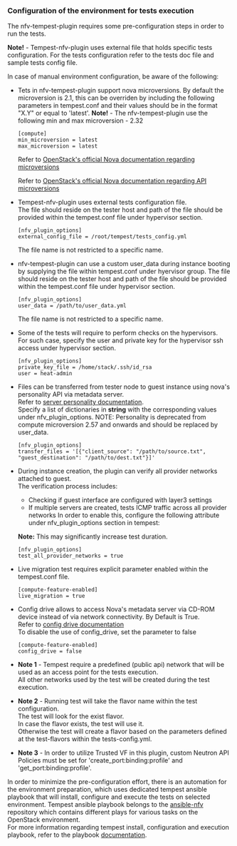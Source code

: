 ### Configuration of the environment for tests execution

The nfv-tempest-plugin requires some pre-configuration steps in order to run the tests.  

**Note!** - Tempest-nfv-plugin uses external file that holds specific tests configuration. For the tests configuration refer to the tests doc file and sample tests config file.

In case of manual environment configuration, be aware of the following:
- Tets in nfv-tempest-plugin support nova microversions. By default the microversion is 2.1, this can be overriden by including the following parameters in tempest.conf and their values should be in the format "X.Y" or equal to 'latest'.
**Note!** - The nfv-tempest-plugin use the following min and max microversion - 2.32
  ```
  [compute]
  min_microversion = latest
  max_microversion = latest
  ```

  Refer to [OpenStack's official Nova documentation regarding microversions](https://docs.openstack.org/nova/latest/contributor/microversions.html)

  Refer to [OpenStack's official Nova documentation regarding API microversions](https://docs.openstack.org/nova/latest/reference/api-microversion-history.html)

- Tempest-nfv-plugin uses external tests configuration file.  
  The file should reside on the tester host and path of the file should be provided within the tempest.conf file under hypervisor section.
  ```
  [nfv_plugin_options]
  external_config_file = /root/tempest/tests_config.yml
  ```
  The file name is not restricted to a specific name.

- nfv-tempest-plugin can use a custom user_data during instance booting by supplying the file within tempest.conf under hyervisor group.
  The file should reside on the tester host and path of the file should be provided within the tempest.conf file under hypervisor section.
  ```
  [nfv_plugin_options]
  user_data = /path/to/user_data.yml
  ```
  The file name is not restricted to a specific name.

- Some of the tests will require to perform checks on the hypervisors.  
  For such case, specify the user and private key for the hypervisor ssh access under hypervisor section.
  ```
  [nfv_plugin_options]
  private_key_file = /home/stack/.ssh/id_rsa
  user = heat-admin
  ```

- Files can be transferred from tester node to guest instance using nova's personality API via metadata server.  
  Refer to [server personality documentation](https://developer.openstack.org/api-ref/compute/#servers-servers).  
  Specify a list of dictionaries in **string** with the corresponding values under nfv_plugin_options.
  NOTE: Personality is deprecated from compute microversion 2.57 and onwards and should be replaced by user_data.
  ```
  [nfv_plugin_options]
  transfer_files = '[{"client_source": "/path/to/source.txt", "guest_destination": "/path/to/dest.txt"}]'
  ```

- During instance creation, the plugin can verify all provider networks attached to guest.  
  The verification process includes:
  - Checking if guest interface are configured with layer3 settings
  - If multiple servers are created, tests ICMP traffic across all provider networks
  In order to enable this, configure the following attribute under nfv_plugin_options section in tempest:

  **Note:** This may significantly increase test duration.
  ```
  [nfv_plugin_options]
  test_all_provider_networks = true
  ```

- Live migration test requires explicit parameter enabled within the tempest.conf file.
  ```
  [compute-feature-enabled]
  live_migration = true
  ```

- Config drive allows to access Nova's metadata server via CD-ROM device instead of via network connectivity. By Default is True.  
  Refer to [config drive documentation](https://docs.openstack.org/nova/queens/user/config-drive.html)  
  To disable the use of config_drive, set the parameter to false
  ```
  [compute-feature-enabled]
  config_drive = false
  ```

- **Note 1** - Tempest require a predefined (public api) network that will be used as an access point for the tests execution.  
All other networks used by the test will be created during the test execution.

- **Note 2** - Running test will take the flavor name within the test configuration.  
The test will look for the exist flavor.  
In case the flavor exists, the test will use it.  
Otherwise the test will create a flavor based on the parameters defined at the test-flavors within the tests-config.yml.

- **Note 3** - In order to utilize Trusted VF in this plugin, custom Neutron API Policies must be set for 'create_port:binding:profile' and 'get_port:binding:profile'.

In order to minimize the pre-configuration effort, there is an automation for the environment preparation, which uses dedicated tempest ansible playbook that will install, configure and execute the tests on selected environment.
Tempest ansible playbook belongs to the [ansible-nfv](https://github.com/redhat-openstack/ansible-nfv) repository which contains different plays for various tasks on the OpenStack environment.  
For more information regarding tempest install, configuration and execution playbook, refer to the playbook [documentation](https://github.com/redhat-openstack/ansible-nfv/blob/master/docs/tripleo/tester/tempest.md).
